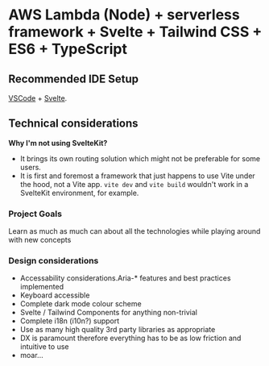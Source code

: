 # AWS Lambda (Node) + serverless framework + Svelte + Tailwind CSS + ES6 + TypeScript

## Recommended IDE Setup

[VSCode](https://code.visualstudio.com/) + [Svelte](https://marketplace.visualstudio.com/items?itemName=svelte.svelte-vscode).

## Technical considerations

**Why I'm not using SvelteKit?**

- It brings its own routing solution which might not be preferable for some users.
- It is first and foremost a framework that just happens to use Vite under the hood, not a Vite app.
  `vite dev` and `vite build` wouldn't work in a SvelteKit environment, for example.

### Project Goals

Learn as much as much can about all the technologies while playing around with new concepts

### Design considerations

- Accessability considerations.Aria-\* features and best practices implemented
- Keyboard accessible
- Complete dark mode colour scheme
- Svelte / Tailwind Components for anything non-trivial
- Complete i18n (i10n?) support
- Use as many high quality 3rd party libraries as appropriate
- DX is paramount therefore everything has to be as low friction and intuitive to use
- moar...

